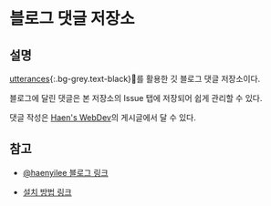 # 블로그 댓글 저장소 


## 설명
[utterances](https://github.com/apps/utterances){:.bg-grey.text-black}🔮를 활용한 깃 블로그 댓글 저장소이다. 

블로그에 달린 댓글은 본 저장소의 Issue 탭에 저장되어 쉽게 관리할 수 있다.

댓글 작성은 [Haen's WebDev](http://haenyilee.github.io/)의 게시글에서 달 수 있다.


## 참고

- [@haenyilee 블로그 링크](http://haenyilee.github.io/)

- [설치 방법 링크](https://baek.dev/post/4/)
